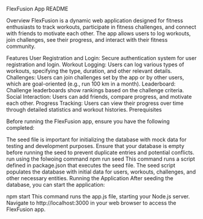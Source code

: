 FlexFusion App README

Overview
FlexFusion is a dynamic web application designed for fitness enthusiasts to track workouts, participate in fitness challenges, and connect with friends to motivate each other. The app allows users to log workouts, join challenges, see their progress, and interact with their fitness community.

Features
User Registration and Login: Secure authentication system for user registration and login.
Workout Logging: Users can log various types of workouts, specifying the type, duration, and other relevant details.
Challenges: Users can join challenges set by the app or by other users, which are goal-oriented (e.g., run 100 km in a month).
Leaderboard: Challenge leaderboards show rankings based on the challenge criteria.
Social Interaction: Users can add friends, compare progress, and motivate each other.
Progress Tracking: Users can view their progress over time through detailed statistics and workout histories.
Prerequisites

Before running the FlexFusion app, ensure you have the following completed:

The seed file is important for initializing the database with mock data for testing and development purposes. Ensure that your database is empty before running the seed to prevent duplicate entries and potential conflicts. run using the folwoing command
npm run seed
This command runs a script defined in package.json that executes the seed file. The seed script populates the database with initial data for users, workouts, challenges, and other necessary entities.
Running the Application
After seeding the database, you can start the application:

npm start
This command runs the app.js file, starting your Node.js server. Navigate to http://localhost:3000 in your web browser to access the FlexFusion app.
